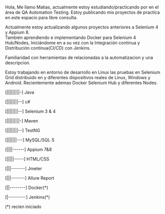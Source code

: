 Hola, Me llamo Matias, actualmente estoy estudiando/practicando por en el área de QA Automation Testing.
Estoy publicando mis proyectos de practica en este espacio para libre consulta.

Actualmente estoy actualizando algunos proyectos anteriores a Selenium 4 y Appium 8.                                                                      
También aprendiendo e implementando Docker para Selenium 4 Hub/Nodes,
Iniciándome en a su vez con la Integración continua y Distribución continua(CI/CD) con Jenkins.

Familiaridad con herramientas de relacionadas a la automatizacion y una descripcion.

Estoy trabajando en entorno de desarrollo en Linux  las pruebas en Selenium Grid distribuido en y diferentes dispositivos reales de Linux, Windows y Android. 
Recientemente ademas Docker Selenium Hub y diferentes Nodes.

[|||||||||-] Java

[||||||||--] c#

[||||||||--] Selenium 3 & 4

[|||||||||-] Maven

[||||||||--] TestNG 

[|||||||---] MySQL/SQL S

[||||------] Appium   7&8 

[|||||-----] HTML/CSS 

[|||-------] Jmeter

[|||-------] Allure Report

[||--------] Docker(*)

[|---------] Jenkins(*)

(*) recien iniciado
